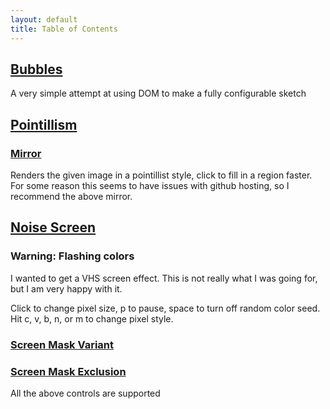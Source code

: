 ```yaml
---
layout: default
title: Table of Contents
---
```

## [Bubbles]("../P5JS-Sketches/Bubbles/")
A very simple attempt at using DOM to make a fully configurable sketch
## [Pointillism]("../P5JS-Sketches/Pointillism/")
### [Mirror](https://editor.p5js.org/unoctium1/full/EHw1At8ly)
Renders the given image in a pointillist style, click to fill in a region faster. For some reason this seems to have issues with github hosting, so I recommend the above mirror.
## [Noise Screen]("../P5JS-Sketches/ScreenJS/")
### Warning: Flashing colors
I wanted to get a VHS screen effect. This is not really what I was going for, but I am very happy with it.

Click to change pixel size, p to pause, space to turn off random color seed. Hit c, v, b, n, or m to change pixel style.

### [Screen Mask Variant]("../P5JS-Sketches/ScreenMask/")
### [Screen Mask Exclusion]("../P5JS-Sketches/ScreenMaskExclude/")
All the above controls are supported
